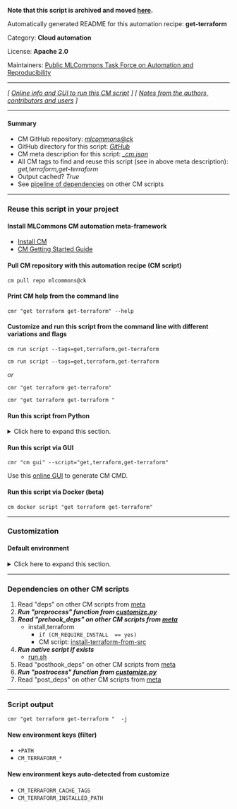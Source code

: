 **Note that this script is archived and moved [here](https://github.com/mlcommons/cm4mlops/tree/main/script/get-terraform).**



Automatically generated README for this automation recipe: **get-terraform**

Category: **Cloud automation**

License: **Apache 2.0**

Maintainers: [Public MLCommons Task Force on Automation and Reproducibility](https://github.com/mlcommons/ck/blob/master/docs/taskforce.md)

---
*[ [Online info and GUI to run this CM script](https://access.cknowledge.org/playground/?action=scripts&name=get-terraform,66b33c38a4d7461e) ] [ [Notes from the authors, contributors and users](README-extra.md) ]*

---
#### Summary

* CM GitHub repository: *[mlcommons@ck](https://github.com/mlcommons/ck/tree/dev/cm-mlops)*
* GitHub directory for this script: *[GitHub](https://github.com/mlcommons/ck/tree/dev/cm-mlops/script/get-terraform)*
* CM meta description for this script: *[_cm.json](_cm.json)*
* All CM tags to find and reuse this script (see in above meta description): *get,terraform,get-terraform*
* Output cached? *True*
* See [pipeline of dependencies](#dependencies-on-other-cm-scripts) on other CM scripts


---
### Reuse this script in your project

#### Install MLCommons CM automation meta-framework

* [Install CM](https://access.cknowledge.org/playground/?action=install)
* [CM Getting Started Guide](https://github.com/mlcommons/ck/blob/master/docs/getting-started.md)

#### Pull CM repository with this automation recipe (CM script)

```cm pull repo mlcommons@ck```

#### Print CM help from the command line

````cmr "get terraform get-terraform" --help````

#### Customize and run this script from the command line with different variations and flags

`cm run script --tags=get,terraform,get-terraform`

`cm run script --tags=get,terraform,get-terraform `

*or*

`cmr "get terraform get-terraform"`

`cmr "get terraform get-terraform " `


#### Run this script from Python

<details>
<summary>Click here to expand this section.</summary>

```python

import cmind

r = cmind.access({'action':'run'
                  'automation':'script',
                  'tags':'get,terraform,get-terraform'
                  'out':'con',
                  ...
                  (other input keys for this script)
                  ...
                 })

if r['return']>0:
    print (r['error'])

```

</details>


#### Run this script via GUI

```cmr "cm gui" --script="get,terraform,get-terraform"```

Use this [online GUI](https://cKnowledge.org/cm-gui/?tags=get,terraform,get-terraform) to generate CM CMD.

#### Run this script via Docker (beta)

`cm docker script "get terraform get-terraform" `

___
### Customization

#### Default environment

<details>
<summary>Click here to expand this section.</summary>

These keys can be updated via `--env.KEY=VALUE` or `env` dictionary in `@input.json` or using script flags.


</details>

___
### Dependencies on other CM scripts


  1. Read "deps" on other CM scripts from [meta](https://github.com/mlcommons/ck/tree/dev/cm-mlops/script/get-terraform/_cm.json)
  1. ***Run "preprocess" function from [customize.py](https://github.com/mlcommons/ck/tree/dev/cm-mlops/script/get-terraform/customize.py)***
  1. ***Read "prehook_deps" on other CM scripts from [meta](https://github.com/mlcommons/ck/tree/dev/cm-mlops/script/get-terraform/_cm.json)***
     * install,terraform
       * `if (CM_REQUIRE_INSTALL  == yes)`
       - CM script: [install-terraform-from-src](https://github.com/mlcommons/ck/tree/master/cm-mlops/script/install-terraform-from-src)
  1. ***Run native script if exists***
     * [run.sh](https://github.com/mlcommons/ck/tree/dev/cm-mlops/script/get-terraform/run.sh)
  1. Read "posthook_deps" on other CM scripts from [meta](https://github.com/mlcommons/ck/tree/dev/cm-mlops/script/get-terraform/_cm.json)
  1. ***Run "postrocess" function from [customize.py](https://github.com/mlcommons/ck/tree/dev/cm-mlops/script/get-terraform/customize.py)***
  1. Read "post_deps" on other CM scripts from [meta](https://github.com/mlcommons/ck/tree/dev/cm-mlops/script/get-terraform/_cm.json)

___
### Script output
`cmr "get terraform get-terraform "  -j`
#### New environment keys (filter)

* `+PATH`
* `CM_TERRAFORM_*`
#### New environment keys auto-detected from customize

* `CM_TERRAFORM_CACHE_TAGS`
* `CM_TERRAFORM_INSTALLED_PATH`